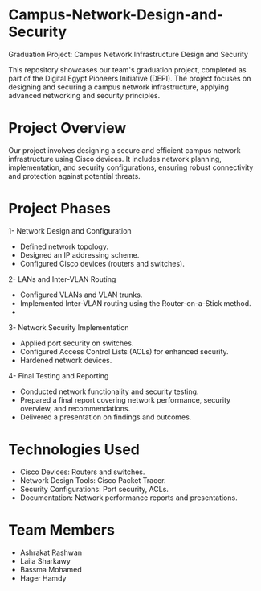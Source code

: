 # Campus-Network-Design-and-Security
Graduation Project: Campus Network Infrastructure Design and Security

This repository showcases our team's graduation project, completed as part of the Digital Egypt Pioneers Initiative (DEPI). The project focuses on designing and securing a campus network infrastructure, applying advanced networking and security principles.

# Project Overview

Our project involves designing a secure and efficient campus network infrastructure using Cisco devices. It includes network planning, implementation, and security configurations, ensuring robust connectivity and protection against potential threats.

# Project Phases

1- Network Design and Configuration

- Defined network topology.
- Designed an IP addressing scheme.
- Configured Cisco devices (routers and switches).
  
2- LANs and Inter-VLAN Routing

- Configured VLANs and VLAN trunks.
- Implemented Inter-VLAN routing using the Router-on-a-Stick method.
- 
3- Network Security Implementation

- Applied port security on switches.
- Configured Access Control Lists (ACLs) for enhanced security.
- Hardened network devices.
  
4- Final Testing and Reporting

- Conducted network functionality and security testing.
- Prepared a final report covering network performance, security overview, and recommendations.
- Delivered a presentation on findings and outcomes.
  
# Technologies Used
- Cisco Devices: Routers and switches.
- Network Design Tools: Cisco Packet Tracer.
- Security Configurations: Port security, ACLs.
- Documentation: Network performance reports and presentations.

# Team Members
- Ashrakat Rashwan
- Laila Sharkawy
- Bassma Mohamed
- Hager Hamdy
